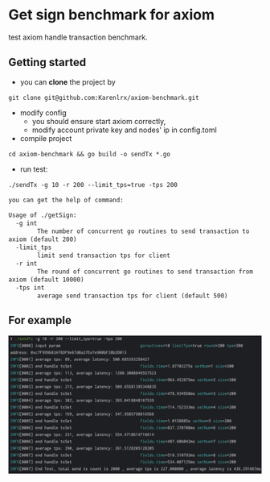 # Get sign benchmark for axiom

test axiom handle transaction benchmark.

## Getting started

- you can **clone** the project by

``` shell
git clone git@github.com:Karenlrx/axiom-benchmark.git
```
- modify config
    - you should ensure start axiom correctly,
    - modify account private key and nodes' ip in config.toml
- compile project
``` shell
cd axiom-benchmark && go build -o sendTx *.go 
```

- run test:
``` shell
./sendTx -g 10 -r 200 --limit_tps=true -tps 200
```
    you can get the help of command:
``` shell
Usage of ./getSign:
  -g int
        The number of concurrent go routines to send transaction to axiom (default 200)
  -limit_tps
        limit send transaction tps for client
  -r int
        The round of concurrent go routines to send transaction from axiom (default 10000)
  -tps int
        average send transaction tps for client (default 500)

```

## For example
![axiom-benchmark-demo](images/axiom-benchmark-demo.png)